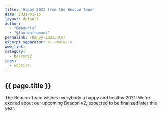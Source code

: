 ```yaml
---
title: 'Happy 2021 from the Beacon Team'
date: 2021-01-15
layout: default
author:
  - "@mbaudis"
  - "@laurenfromont"
permalink: /happy-2021.html
excerpt_separator: <!--more-->
www_link:
category:
  - beaconv2
tags:
  - website
---
```


## {{ page.title }}

The Beacon Team wishes everybody a happy and healthy 2021! We're excited about our upcoming Beacon v2, expected to be finalized later this year.

<!--more-->

